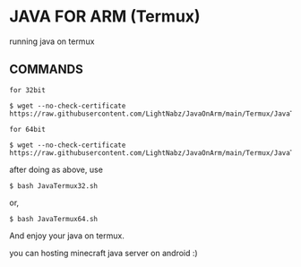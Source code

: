 # JAVA FOR ARM (Termux)
running java on termux 

## COMMANDS
`for 32bit`
```sh-session
$ wget --no-check-certificate https://raw.githubusercontent.com/LightNabz/JavaOnArm/main/Termux/JavaTermux32.sh
```

`for 64bit`
```sh-session
$ wget --no-check-certificate https://raw.githubusercontent.com/LightNabz/JavaOnArm/main/Termux/JavaTermux64.sh
```

after doing as above, use

```sh-session
$ bash JavaTermux32.sh
```
or,
```sh-session 
$ bash JavaTermux64.sh
```

And enjoy your java on termux.

you can hosting minecraft java server on android :)
